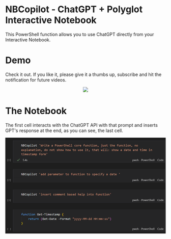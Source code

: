 # NBCopilot - ChatGPT + Polyglot Interactive Notebook 

This PowerShell function allows you to use ChatGPT directly from your Interactive Notebook.

# Demo

Check it out. If you like it, please give it a thumbs up, subscribe and hit the notification for future videos.

<center><a href="https://youtu.be/NndCsUlaG-E"><img src="https://img.youtube.com/vi/NndCsUlaG-E/0.jpg" width="350"></a></center>

# The Notebook

The first cell interacts with the ChatGPT API with that prompt and inserts GPT's response at the end, as you can see, the last cell.

![Alt text](../../media/NBCopilot.png)